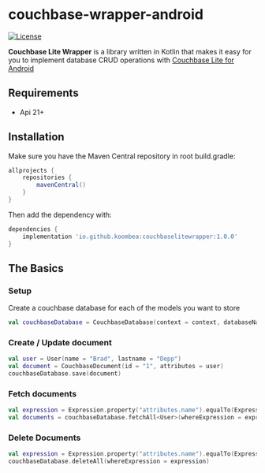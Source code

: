 # couchbase-wrapper-android

[![License](https://img.shields.io/badge/License-Apache%202.0-blue.svg)](https://opensource.org/licenses/Apache-2.0) 

**Couchbase Lite Wrapper** is a library written in Kotlin that makes it easy for you to implement database CRUD operations with [Couchbase Lite for Android](https://github.com/couchbase/couchbase-lite-android)

## Requirements
- Api 21+

## Installation

Make sure you have the Maven Central repository in root build.gradle:
```groovy
allprojects {
    repositories {
        mavenCentral()
    }
}   

```
Then add the dependency with:
```groovy
dependencies {
    implementation 'io.github.koombea:couchbaselitewrapper:1.0.0'
}

```

## The Basics

### Setup

Create a couchbase database for each of the models you want to store

```kotlin
val couchbaseDatabase = CouchbaseDatabase(context = context, databaseName = "User")

```
### Create / Update document

```kotlin 
val user = User(name = "Brad", lastname = "Depp")
val document = CouchbaseDocument(id = "1", attributes = user)
couchbaseDatabase.save(document)

```

### Fetch documents

```kotlin
val expression = Expression.property("attributes.name").equalTo(Expression.string("Brad"))
val documents = couchbaseDatabase.fetchAll<User>(whereExpression = expression)

```

### Delete Documents

```kotlin
val expression = Expression.property("attributes.name").equalTo(Expression.string("Brad"))
couchbaseDatabase.deleteAll(whereExpression = expression)

```